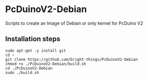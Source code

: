 PcDuinoV2-Debian
================

Scripts to create an Image of Debian or only kernel for PcDuino V2

Installation steps
------------------

```shell
sudo apt-get -y install git
cd ~
git clone https://github.com/bright-things/PcDuinoV2-Debian
chmod +x ./PcDuinoV2-Debian/build.sh
cd ./PcDuinoV2-Debian
sudo ./build.sh
```
